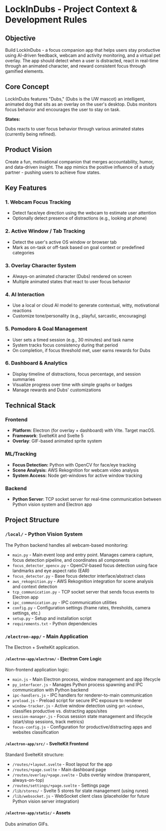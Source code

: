 # LockInDubs - Project Context & Development Rules

## Objective

Build LockInDubs - a focus companion app that helps users stay productive using AI-driven feedback, webcam and activity monitoring, and a virtual pet overlay. The app should detect when a user is distracted, react in real-time through an animated character, and reward consistent focus through gamified elements.

## Core Concept

LockInDubs features "Dubs," (Dubs is the UW mascot) an intelligent, animated dog that sits as an overlay on the user's desktop. Dubs monitors focus behavior and encourages the user to stay on task.

**States:**

Dubs reacts to user focus behavior through various animated states (currently being refined).

## Product Vision

Create a fun, motivational companion that merges accountability, humor, and data-driven insight. The app mimics the positive influence of a study partner - pushing users to achieve flow states.

## Key Features

### 1. Webcam Focus Tracking

- Detect face/eye direction using the webcam to estimate user attention
- Optionally detect presence of distractions (e.g., looking at phone)

### 2. Active Window / Tab Tracking

- Detect the user's active OS window or browser tab
- Mark as on-task or off-task based on goal context or predefined categories

### 3. Overlay Character System

- Always-on animated character (Dubs) rendered on screen
- Multiple animated states that react to user focus behavior

### 4. AI Interaction

- Use a local or cloud AI model to generate contextual, witty, motivational reactions
- Customize tone/personality (e.g., playful, sarcastic, encouraging)

### 5. Pomodoro & Goal Management

- User sets a timed session (e.g., 30 minutes) and task name
- System tracks focus consistency during that period
- On completion, if focus threshold met, user earns rewards for Dubs

### 6. Dashboard & Analytics

- Display timeline of distractions, focus percentage, and session summaries
- Visualize progress over time with simple graphs or badges
- Manage rewards and Dubs' customizations

## Technical Stack

### Frontend

- **Platform**: Electron (for overlay + dashboard) with Vite. Target macOS.
- **Framework**: SvelteKit and Svelte 5
- **Overlay**: GIF-based animated sprite system

### ML/Tracking

- **Focus Detection:** Python with OpenCV for face/eye tracking
- **Scene Analysis:** AWS Rekognition for webcam video analysis
- **System Access:** Node get-windows for active window tracking

### Backend

- **Python Server**: TCP socket server for real-time communication between Python vision system and Electron app

## Project Structure

### `/local/` - Python Vision System

The Python backend handles all webcam-based monitoring:

- `main.py` - Main event loop and entry point. Manages camera capture, focus detection pipeline, and coordinates all components
- `focus_detector_opencv.py` - OpenCV-based focus detection using face landmarks and eye aspect ratio (EAR)
- `focus_detector.py` - Base focus detector interface/abstract class
- `aws_rekognition.py` - AWS Rekognition integration for scene analysis and context detection
- `tcp_communication.py` - TCP socket server that sends focus events to Electron app
- `ipc_communication.py` - IPC communication utilities
- `config.py` - Configuration settings (frame rates, thresholds, camera settings, etc.)
- `setup.py` - Setup and installation script
- `requirements.txt` - Python dependencies

### `/electron-app/` - Main Application

The Electron + SvelteKit application.

#### `/electron-app/electron/` - Electron Core Logic

Non-frontend application logic:

- `main.js` - Main Electron process, window management and app lifecycle
- `py_interfacer.js` - Manages Python process spawning and IPC communication with Python backend
- `ipc-handlers.js` - IPC handlers for renderer-to-main communication
- `preload.js` - Preload script for secure IPC exposure to renderer
- `window-tracker.js` - Active window detection using `get-windows`, classifies productive vs. distracting apps/sites
- `session-manager.js` - Focus session state management and lifecycle (start/stop sessions, track metrics)
- `focus-config.js` - Configuration for productive/distracting apps and websites classification

#### `/electron-app/src/` - SvelteKit Frontend

Standard SvelteKit structure:

- `/routes/+layout.svelte` - Root layout for the app
- `/routes/+page.svelte` - Main dashboard page
- `/routes/overlay/+page.svelte` - Dubs overlay window (transparent, always-on-top)
- `/routes/settings/+page.svelte` - Settings page
- `/lib/stores/` - Svelte 5 stores for state management (using runes)
- `/lib/websocket.js` - WebSocket client class (placeholder for future Python vision server integration)

#### `/electron-app/static/` - Assets

Dubs animation GIFs.
